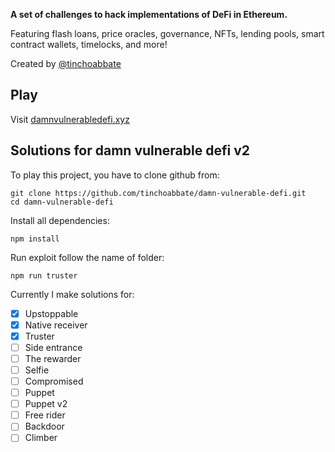 **A set of challenges to hack implementations of DeFi in Ethereum.**

Featuring flash loans, price oracles, governance, NFTs, lending pools, smart contract wallets, timelocks, and more!

Created by [@tinchoabbate](https://twitter.com/tinchoabbate)

## Play

Visit [damnvulnerabledefi.xyz](https://damnvulnerabledefi.xyz)

## Solutions for damn vulnerable defi v2
To play this project, you have to clone github from:
``` shell
git clone https://github.com/tinchoabbate/damn-vulnerable-defi.git
cd damn-vulnerable-defi
```

Install all dependencies:
``` shell
npm install
``` 

Run exploit follow the name of folder:
``` shell
npm run truster
``` 

Currently I make solutions for:
- [x] Upstoppable
- [x] Native receiver
- [x] Truster
- [ ] Side entrance
- [ ] The rewarder
- [ ] Selfie
- [ ] Compromised
- [ ] Puppet
- [ ] Puppet v2
- [ ] Free rider
- [ ] Backdoor
- [ ] Climber
